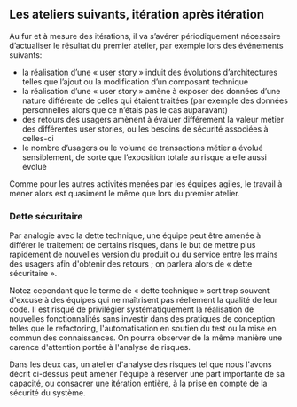 ## Les ateliers suivants, itération après itération

Au fur et à mesure des itérations, il va s’avérer périodiquement nécessaire d’actualiser le résultat du premier atelier, par exemple lors des événements suivants:

* la réalisation d’une « user story » induit des évolutions d’architectures telles que l’ajout ou la modification d’un composant technique
* la réalisation d’une « user story » amène à exposer des données d’une nature différente de celles qui étaient traitées \(par exemple des données personnelles alors que ce n’étais pas le cas auparavant\)
* des retours des usagers amènent à évaluer différement la valeur métier des différentes user stories, ou les besoins de sécurité associées à celles-ci
* le nombre d’usagers ou le volume de transactions métier a évolué sensiblement, de sorte que l’exposition totale au risque a elle aussi évolué

Comme pour les autres activités menées par les équipes agiles, le travail à mener alors est quasiment le même que lors du premier atelier.

### Dette sécuritaire

Par analogie avec la dette technique, une équipe peut être amenée à différer le traitement de certains risques, dans le but de mettre plus rapidement de nouvelles version du produit ou du service entre les mains des usagers afin d'obtenir des retours ; on parlera alors de « dette sécuritaire ».

Notez cependant que le terme de « dette technique » sert trop souvent d'excuse à des équipes qui ne maîtrisent pas réellement la qualité de leur code. Il est risqué de privilégier systématiquement la réalisation de nouvelles fonctionnalités sans investir dans des pratiques de conception telles que le refactoring, l'automatisation en soutien du test ou la mise en commun des connaissances. On pourra observer de la même manière une carence d'attention portée à l'analyse de risques.

Dans les deux cas, un atelier d'analyse des risques tel que nous l'avons décrit ci-dessus peut amener l'équipe à réserver une part importante de sa capacité, ou consacrer une itération entière, à la prise en compte de la sécurité du système.

